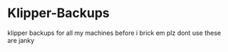 # Klipper-Backups
klipper backups for all my machines before i brick em
plz dont use these are janky
